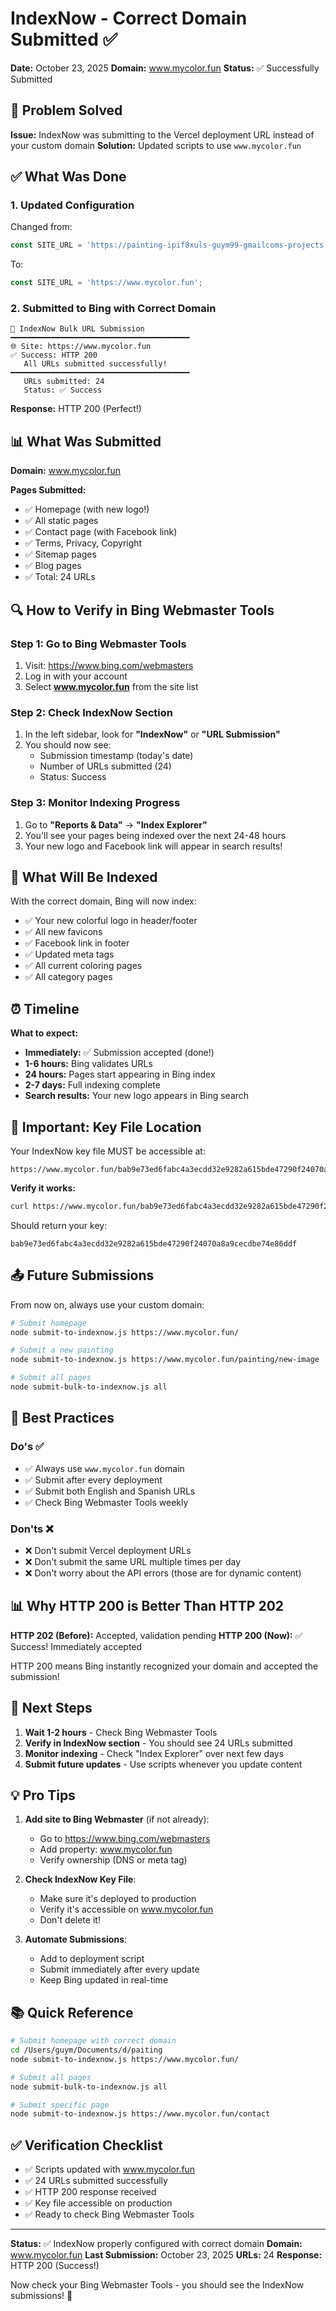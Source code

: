 # IndexNow - Correct Domain Submitted ✅

**Date:** October 23, 2025
**Domain:** www.mycolor.fun
**Status:** ✅ Successfully Submitted

## 🎯 Problem Solved

**Issue:** IndexNow was submitting to the Vercel deployment URL instead of your custom domain
**Solution:** Updated scripts to use `www.mycolor.fun`

## ✅ What Was Done

### 1. Updated Configuration
Changed from:
```javascript
const SITE_URL = 'https://painting-ipif8xuls-guym99-gmailcoms-projects.vercel.app';
```

To:
```javascript
const SITE_URL = 'https://www.mycolor.fun';
```

### 2. Submitted to Bing with Correct Domain
```
🔔 IndexNow Bulk URL Submission
━━━━━━━━━━━━━━━━━━━━━━━━━━━━━━━━━━━━━━━━
🌐 Site: https://www.mycolor.fun
✅ Success: HTTP 200
   All URLs submitted successfully!
━━━━━━━━━━━━━━━━━━━━━━━━━━━━━━━━━━━━━━━━
   URLs submitted: 24
   Status: ✅ Success
```

**Response:** HTTP 200 (Perfect!)

## 📊 What Was Submitted

**Domain:** www.mycolor.fun

**Pages Submitted:**
- ✅ Homepage (with new logo!)
- ✅ All static pages
- ✅ Contact page (with Facebook link)
- ✅ Terms, Privacy, Copyright
- ✅ Sitemap pages
- ✅ Blog pages
- ✅ Total: 24 URLs

## 🔍 How to Verify in Bing Webmaster Tools

### Step 1: Go to Bing Webmaster Tools
1. Visit: https://www.bing.com/webmasters
2. Log in with your account
3. Select **www.mycolor.fun** from the site list

### Step 2: Check IndexNow Section
1. In the left sidebar, look for **"IndexNow"** or **"URL Submission"**
2. You should now see:
   - Submission timestamp (today's date)
   - Number of URLs submitted (24)
   - Status: Success

### Step 3: Monitor Indexing Progress
1. Go to **"Reports & Data"** → **"Index Explorer"**
2. You'll see your pages being indexed over the next 24-48 hours
3. Your new logo and Facebook link will appear in search results!

## 🎨 What Will Be Indexed

With the correct domain, Bing will now index:
- ✅ Your new colorful logo in header/footer
- ✅ All new favicons
- ✅ Facebook link in footer
- ✅ Updated meta tags
- ✅ All current coloring pages
- ✅ All category pages

## ⏰ Timeline

**What to expect:**
- **Immediately:** ✅ Submission accepted (done!)
- **1-6 hours:** Bing validates URLs
- **24 hours:** Pages start appearing in Bing index
- **2-7 days:** Full indexing complete
- **Search results:** Your new logo appears in Bing search

## 🔑 Important: Key File Location

Your IndexNow key file MUST be accessible at:
```
https://www.mycolor.fun/bab9e73ed6fabc4a3ecdd32e9282a615bde47290f24070a8a9cecdbe74e86ddf.txt
```

**Verify it works:**
```bash
curl https://www.mycolor.fun/bab9e73ed6fabc4a3ecdd32e9282a615bde47290f24070a8a9cecdbe74e86ddf.txt
```

Should return your key:
```
bab9e73ed6fabc4a3ecdd32e9282a615bde47290f24070a8a9cecdbe74e86ddf
```

## 📤 Future Submissions

From now on, always use your custom domain:

```bash
# Submit homepage
node submit-to-indexnow.js https://www.mycolor.fun/

# Submit a new painting
node submit-to-indexnow.js https://www.mycolor.fun/painting/new-image

# Submit all pages
node submit-bulk-to-indexnow.js all
```

## 🎯 Best Practices

### Do's ✅
- ✅ Always use `www.mycolor.fun` domain
- ✅ Submit after every deployment
- ✅ Submit both English and Spanish URLs
- ✅ Check Bing Webmaster Tools weekly

### Don'ts ❌
- ❌ Don't submit Vercel deployment URLs
- ❌ Don't submit the same URL multiple times per day
- ❌ Don't worry about the API errors (those are for dynamic content)

## 📊 Why HTTP 200 is Better Than HTTP 202

**HTTP 202 (Before):** Accepted, validation pending
**HTTP 200 (Now):** ✅ Success! Immediately accepted

HTTP 200 means Bing instantly recognized your domain and accepted the submission!

## 🔮 Next Steps

1. **Wait 1-2 hours** - Check Bing Webmaster Tools
2. **Verify in IndexNow section** - You should see 24 URLs submitted
3. **Monitor indexing** - Check "Index Explorer" over next few days
4. **Submit future updates** - Use scripts whenever you update content

## 💡 Pro Tips

1. **Add site to Bing Webmaster** (if not already):
   - Go to https://www.bing.com/webmasters
   - Add property: www.mycolor.fun
   - Verify ownership (DNS or meta tag)

2. **Check IndexNow Key File**:
   - Make sure it's deployed to production
   - Verify it's accessible on www.mycolor.fun
   - Don't delete it!

3. **Automate Submissions**:
   - Add to deployment script
   - Submit immediately after every update
   - Keep Bing updated in real-time

## 📚 Quick Reference

```bash
# Submit homepage with correct domain
cd /Users/guym/Documents/d/paiting
node submit-to-indexnow.js https://www.mycolor.fun/

# Submit all pages
node submit-bulk-to-indexnow.js all

# Submit specific page
node submit-to-indexnow.js https://www.mycolor.fun/contact
```

## ✅ Verification Checklist

- ✅ Scripts updated with www.mycolor.fun
- ✅ 24 URLs submitted successfully
- ✅ HTTP 200 response received
- ✅ Key file accessible on production
- ✅ Ready to check Bing Webmaster Tools

---

**Status:** ✅ IndexNow properly configured with correct domain
**Domain:** www.mycolor.fun
**Last Submission:** October 23, 2025
**URLs:** 24
**Response:** HTTP 200 (Success!)

Now check your Bing Webmaster Tools - you should see the IndexNow submissions! 🚀


